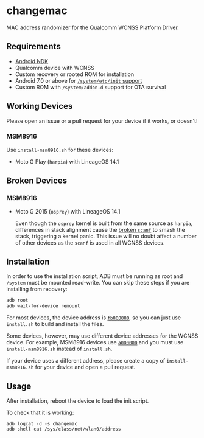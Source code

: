 # changemac

MAC address randomizer for the Qualcomm WCNSS Platform Driver.

## Requirements

 * [Android NDK][1]
 * Qualcomm device with WCNSS
 * Custom recovery or rooted ROM for installation
 * Android 7.0 or above for [`/system/etc/init` support][2]
 * Custom ROM with `/system/addon.d` support for OTA survival

## Working Devices

Please open an issue or a pull request for your device if it works, or doesn't!

### MSM8916

Use `install-msm8916.sh` for these devices:

 * Moto G Play (`harpia`) with LineageOS 14.1

## Broken Devices

### MSM8916

 * Moto G 2015 (`osprey`) with LineageOS 14.1

   Even though the `osprey` kernel is built from the same source as `harpia`,
   differences in stack alignment cause the [broken `scanf`][3] to smash the
   stack, triggering a kernel panic. This issue will no doubt affect a number
   of other devices as the `scanf` is used in all WCNSS devices.

## Installation

In order to use the installation script, ADB must be running as root and
`/system` must be mounted read-write. You can skip these steps if you are
installing from recovery:

```bash
adb root
adb wait-for-device remount
```

For most devices, the device address is [`fb000000`][4], so you can just use
`install.sh` to build and install the files.

Some devices, however, may use different device addresses for the WCNSS device.
For example, MSM8916 devices use [`a000000`][5] and you must use
`install-msm8916.sh` instead of `install.sh`.

If your device uses a different address, please create a copy of
`install-msm8916.sh` for your device and open a pull request.

## Usage

After installation, reboot the device to load the init script.

To check that it is working:

```
adb logcat -d -s changemac
adb shell cat /sys/class/net/wlan0/address
```

[1]: https://developer.android.com/ndk/downloads/index.html
[2]: https://android.googlesource.com/platform/system/core/+/b8dd0272e5decb066152e9dc99bcb41e60264a99
[3]: https://github.com/LineageOS/android_kernel_motorola_msm8916/blob/1552c72993a09f34801b479b9873394b2e0f6005/drivers/net/wireless/wcnss/wcnss_wlan.c#L440-L443
[4]: https://android.googlesource.com/kernel/msm/+/android-8.0.0_r0.4/Documentation/devicetree/bindings/wcnss/wcnss-wlan.txt#65
[5]: https://github.com/MotorolaMobilityLLC/kernel-msm/blob/763cf445be23e3faeb881d23723e53aafa137d23/arch/arm/boot/dts/qcom/msm8916.dtsi#L1105
